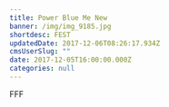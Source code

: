 ```yaml
---
title: Power Blue Me New
banner: /img/img_9185.jpg
shortdesc: FEST
updatedDate: 2017-12-06T08:26:17.934Z
cmsUserSlug: ""
date: 2017-12-05T16:00:00.000Z
categories: null
---
```


FFF